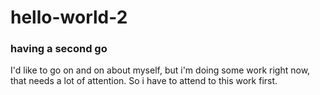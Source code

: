 # hello-world-2
### having a second go

I'd like to go on and on about myself, but i'm doing some work right now, that needs a lot of attention. So i have to attend to this work first.
